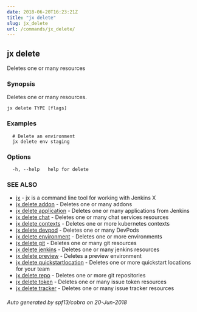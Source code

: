 ```yaml
---
date: 2018-06-20T16:23:21Z
title: "jx delete"
slug: jx_delete
url: /commands/jx_delete/
---
```

## jx delete

Deletes one or many resources

### Synopsis

Deletes one or many resources.

```
jx delete TYPE [flags]
```

### Examples

```
  # Delete an environment
  jx delete env staging
```

### Options

```
  -h, --help   help for delete
```

### SEE ALSO

* [jx](/commands/jx/)	 - jx is a command line tool for working with Jenkins X
* [jx delete addon](/commands/jx_delete_addon/)	 - Deletes one or many addons
* [jx delete application](/commands/jx_delete_application/)	 - Deletes one or many applications from Jenkins
* [jx delete chat](/commands/jx_delete_chat/)	 - Deletes one or many chat services resources
* [jx delete contexts](/commands/jx_delete_contexts/)	 - Deletes one or more kubernetes contexts
* [jx delete devpod](/commands/jx_delete_devpod/)	 - Deletes one or many DevPods
* [jx delete environment](/commands/jx_delete_environment/)	 - Deletes one or more environments
* [jx delete git](/commands/jx_delete_git/)	 - Deletes one or many git resources
* [jx delete jenkins](/commands/jx_delete_jenkins/)	 - Deletes one or many jenkins resources
* [jx delete preview](/commands/jx_delete_preview/)	 - Deletes a preview environment
* [jx delete quickstartlocation](/commands/jx_delete_quickstartlocation/)	 - Deletes one or more quickstart locations for your team
* [jx delete repo](/commands/jx_delete_repo/)	 - Deletes one or more git repositories
* [jx delete token](/commands/jx_delete_token/)	 - Deletes one or many issue token resources
* [jx delete tracker](/commands/jx_delete_tracker/)	 - Deletes one or many issue tracker resources

###### Auto generated by spf13/cobra on 20-Jun-2018
